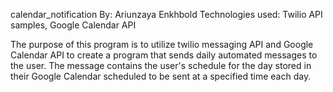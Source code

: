 calendar_notification
By: Ariunzaya Enkhbold
Technologies used: Twilio API samples, Google Calendar API 

The purpose of this program is to utilize twilio messaging API and Google Calendar API
to create a program that sends daily automated messages to the user. The message contains the user's
schedule for the day stored in their Google Calendar scheduled to be sent at a specified time each day. 
